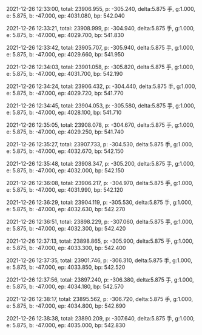 2021-12-26 12:33:00, total: 23906.955, p: -305.240, delta:5.875 手, g:1.000, e: 5.875, b: -47.000, ep: 4031.080, bp: 542.040

2021-12-26 12:33:21, total: 23908.999, p: -304.940, delta:5.875 手, g:1.000, e: 5.875, b: -47.000, ep: 4029.700, bp: 541.830

2021-12-26 12:33:42, total: 23905.707, p: -305.940, delta:5.875 手, g:1.000, e: 5.875, b: -47.000, ep: 4029.660, bp: 541.950

2021-12-26 12:34:03, total: 23901.058, p: -305.820, delta:5.875 手, g:1.000, e: 5.875, b: -47.000, ep: 4031.700, bp: 542.190

2021-12-26 12:34:24, total: 23906.432, p: -304.440, delta:5.875 手, g:1.000, e: 5.875, b: -47.000, ep: 4029.720, bp: 541.770

2021-12-26 12:34:45, total: 23904.053, p: -305.580, delta:5.875 手, g:1.000, e: 5.875, b: -47.000, ep: 4028.100, bp: 541.710

2021-12-26 12:35:05, total: 23908.078, p: -304.670, delta:5.875 手, g:1.000, e: 5.875, b: -47.000, ep: 4029.250, bp: 541.740

2021-12-26 12:35:27, total: 23907.733, p: -304.530, delta:5.875 手, g:1.000, e: 5.875, b: -47.000, ep: 4032.670, bp: 542.150

2021-12-26 12:35:48, total: 23908.347, p: -305.200, delta:5.875 手, g:1.000, e: 5.875, b: -47.000, ep: 4032.000, bp: 542.150

2021-12-26 12:36:08, total: 23906.217, p: -304.970, delta:5.875 手, g:1.000, e: 5.875, b: -47.000, ep: 4031.990, bp: 542.120

2021-12-26 12:36:29, total: 23904.119, p: -305.530, delta:5.875 手, g:1.000, e: 5.875, b: -47.000, ep: 4032.630, bp: 542.270

2021-12-26 12:36:51, total: 23898.229, p: -307.060, delta:5.875 手, g:1.000, e: 5.875, b: -47.000, ep: 4032.300, bp: 542.420

2021-12-26 12:37:13, total: 23898.865, p: -305.900, delta:5.875 手, g:1.000, e: 5.875, b: -47.000, ep: 4033.300, bp: 542.400

2021-12-26 12:37:35, total: 23901.746, p: -306.310, delta:5.875 手, g:1.000, e: 5.875, b: -47.000, ep: 4033.850, bp: 542.520

2021-12-26 12:37:56, total: 23897.240, p: -306.380, delta:5.875 手, g:1.000, e: 5.875, b: -47.000, ep: 4034.180, bp: 542.570

2021-12-26 12:38:17, total: 23895.562, p: -306.720, delta:5.875 手, g:1.000, e: 5.875, b: -47.000, ep: 4034.800, bp: 542.690

2021-12-26 12:38:38, total: 23890.209, p: -307.640, delta:5.875 手, g:1.000, e: 5.875, b: -47.000, ep: 4035.000, bp: 542.830